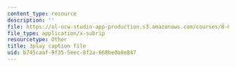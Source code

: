 ```yaml
---
content_type: resource
description: ''
file: https://ol-ocw-studio-app-production.s3.amazonaws.com/courses/8-06-quantum-physics-iii-spring-2018/b745caaf9f355eec8f2a668be0a8e847_lr4HqQ_sLO0.vtt
file_type: application/x-subrip
resourcetype: Other
title: 3play caption file
uid: b745caaf-9f35-5eec-8f2a-668be0a8e847
---
```


